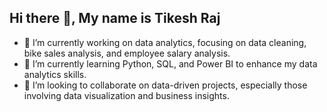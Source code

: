 ## Hi there 👋, My name is Tikesh Raj

- 🔭 I’m currently working on data analytics, focusing on data cleaning, bike sales analysis, and employee salary analysis.  
- 🌱 I’m currently learning Python, SQL, and Power BI to enhance my data analytics skills.  
- 👯 I’m looking to collaborate on data-driven projects, especially those involving data visualization and business insights.  


<!--
**TikeshRaj/TikeshRaj** is a ✨ _special_ ✨ repository because its `README.md` (this file) appears on your GitHub profile.

Here are some ideas to get you started:

- 🔭 I’m currently working on ...
- 🌱 I’m currently learning ...
- 👯 I’m looking to collaborate on ...
- 🤔 I’m looking for help with ...
- 💬 Ask me about ...
- 📫 How to reach me: ...
- 😄 Pronouns: ...
- ⚡ Fun fact: ...
-->
